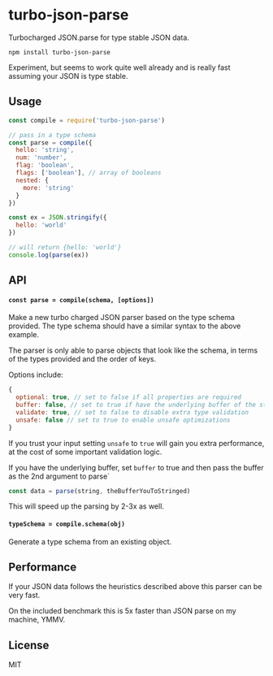 # turbo-json-parse

Turbocharged JSON.parse for type stable JSON data.

```
npm install turbo-json-parse
```

Experiment, but seems to work quite well already
and is really fast assuming your JSON is type stable.

## Usage

``` js
const compile = require('turbo-json-parse')

// pass in a type schema
const parse = compile({
  hello: 'string',
  num: 'number',
  flag: 'boolean',
  flags: ['boolean'], // array of booleans
  nested: {
    more: 'string'
  }
})

const ex = JSON.stringify({
  hello: 'world'
})

// will return {hello: 'world'}
console.log(parse(ex))
```

## API

#### `const parse = compile(schema, [options])`

Make a new turbo charged JSON parser based on the type schema provided.
The type schema should have a similar syntax to the above example.

The parser is only able to parse objects that look like the schema,
in terms of the types provided and the order of keys.

Options include:

```js
{
  optional: true, // set to false if all properties are required
  buffer: false, // set to true if have the underlying buffer of the string you wanna parse
  validate: true, // set to false to disable extra type validation
  unsafe: false // set to true to enable unsafe optimizations
}
```

If you trust your input setting `unsafe` to `true` will gain you extra performance, at the cost of some important validation logic.

If you have the underlying buffer, set `buffer` to true and then pass the buffer as the 2nd argument to parse`

```js
const data = parse(string, theBufferYouToStringed)
```

This will speed up the parsing by 2-3x as well.

#### `typeSchema = compile.schema(obj)`

Generate a type schema from an existing object.

## Performance

If your JSON data follows the heuristics described above this parser can be very fast.

On the included benchmark this is 5x faster than JSON parse on my machine, YMMV.

## License

MIT
